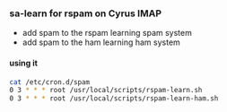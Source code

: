 ### sa-learn for rspam on Cyrus IMAP

* add spam to the rspam learning spam system
* add spam to the ham learning ham system

#### using it
```bash
cat /etc/cron.d/spam 
0 3 * * * root /usr/local/scripts/rspam-learn.sh
0 3 * * * root /usr/local/scripts/rspam-learn-ham.sh
```
